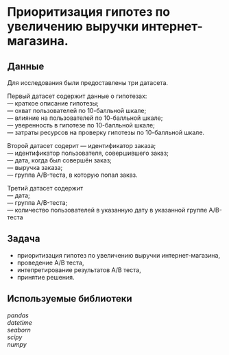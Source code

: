 
# Приоритизация гипотез по увеличению выручки интернет-магазина.


## Данные

Для исследования были предоставлены три датасета. 

Первый датасет содержит данные о гипотезах:  
— краткое описание гипотезы;  
 — охват пользователей по 10-балльной шкале;  
 — влияние на пользователей по 10-балльной шкале;  
 — уверенность в гипотезе по 10-балльной шкале;  
 — затраты ресурсов на проверку гипотезы по 10-балльной шкале.  

Второй датасет содерит 
 — идентификатор заказа;  
 — идентификатор пользователя, совершившего заказ;  
 — дата, когда был совершён заказ;  
 — выручка заказа;  
 — группа A/B-теста, в которую попал заказ.  

Третий датасет содержит  
 — дата;  
 — группа A/B-теста;  
 — количество пользователей в указанную дату в указанной группе A/B-теста  


## Задача

- приоритизация гипотез по увеличению выручки интернет-магазина, 
- проведение A/B теста, 
- интепретирование результатов A/B теста, 
- принятие решения.


## Используемые библиотеки
*pandas*  
*datetime*  
*seaborn*  
*scipy*  
*numpy* 
